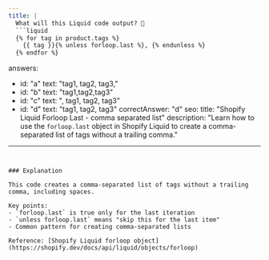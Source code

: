 ```yaml
---
title: |
  What will this Liquid code output? 🔄
  ```liquid
  {% for tag in product.tags %}
    {{ tag }}{% unless forloop.last %}, {% endunless %}
  {% endfor %}
  ```

answers:
  - id: "a"
    text: "tag1, tag2, tag3,"
  - id: "b"
    text: "tag1,tag2,tag3"
  - id: "c"
    text: ", tag1, tag2, tag3"
  - id: "d"
    text: "tag1, tag2, tag3"
correctAnswer: "d"
seo:
  title: "Shopify Liquid Forloop Last - comma separated list"
  description: "Learn how to use the `forloop.last` object in Shopify Liquid to create a comma-separated list of tags without a trailing comma."
---
```


### Explanation

This code creates a comma-separated list of tags without a trailing comma, including spaces.

Key points:
- `forloop.last` is true only for the last iteration
- `unless forloop.last` means "skip this for the last item"
- Common pattern for creating comma-separated lists

Reference: [Shopify Liquid forloop object](https://shopify.dev/docs/api/liquid/objects/forloop) 